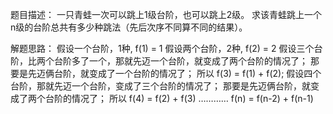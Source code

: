 题目描述：
   一只青蛙一次可以跳上1级台阶，也可以跳上2级。
   求该青蛙跳上一个n级的台阶总共有多少种跳法（先后次序不同算不同的结果）。
   
解题思路：
    假设一个台阶，1种, f(1) = 1
    假设两个台阶，2种, f(2) = 2
    假设三个台阶，比两个台阶多了一个，那就先迈一个台阶，就变成了两个台阶的情况了；
                                    那要是先迈俩台阶，就变成了一个台阶的情况了；
    所以 f(3) = f(1) + f(2);
    假设四个台阶，那就先迈一个台阶，变成了三个台阶的情况了；
                 那要是先迈俩台阶，就变成了两个台阶的情况了；
    所以 f(4) = f(2) + f(3)
    …………
    f(n) = f(n-2) + f(n-1)                           
    